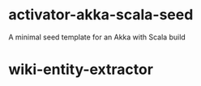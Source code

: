 activator-akka-scala-seed
=========================

A minimal seed template for an Akka with Scala build 
# wiki-entity-extractor
